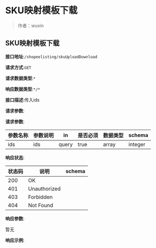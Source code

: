 # SKU映射模板下载

> 作者：wuxin

## SKU映射模板下载


**接口地址**:`/shopeelisting/skuUploadDownload`


**请求方式**:`GET`


**请求数据类型**:`*`


**响应数据类型**:`*/*`


**接口描述**:传入ids


**请求参数**:


**请求参数**:


| 参数名称 | 参数说明 | in    | 是否必须 | 数据类型 | schema |
| -------- | -------- | ----- | -------- | -------- | ------ |
|ids|ids|query|true|array|integer|


**响应状态**:


| 状态码 | 说明 | schema |
| -------- | -------- | ----- | 
|200|OK||
|401|Unauthorized||
|403|Forbidden||
|404|Not Found||


**响应参数**:


暂无


**响应示例**:
```javascript

```